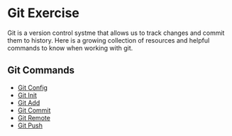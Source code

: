 # Git Exercise
Git is a version control systme that allows us to track changes and commit them to history.
Here is a growing collection of resources and helpful commands to know when working with git.

## Git Commands
- [Git Config](./commands/config.md)
- [Git Init](./Commands/init.md)
- [Git Add](..Commands/Add.md) 
- [Git Commit](./Commands/Commit.md)
- [Git Remote](./Commands/Remote.md)
- [Git Push](./Commands/Push.md)